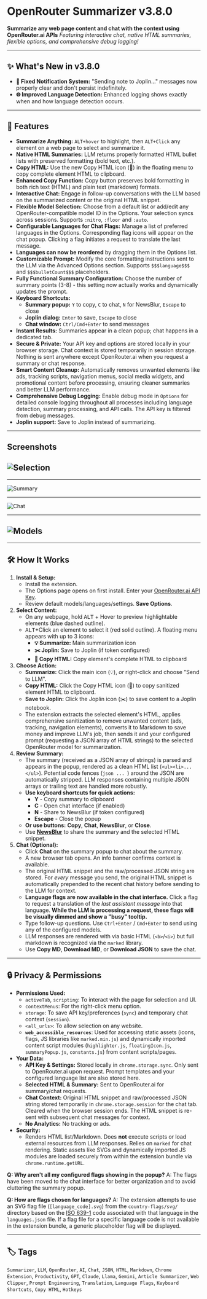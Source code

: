 # OpenRouter Summarizer v3.8.0

**Summarize any web page content and chat with the context using OpenRouter.ai APIs**
_Featuring interactive chat, native HTML summaries, flexible options, and comprehensive debug logging!_

---

## ✨ What's New in v3.8.0

- **🔔 Fixed Notification System:** "Sending note to Joplin..." messages now properly clear and don't persist indefinitely.
- **🌐 Improved Language Detection:** Enhanced logging shows exactly when and how language detection occurs.

---

## 🚀 Features

- **Summarize Anything:** `ALT+hover` to highlight, then `ALT+Click` any element on a web page to select and summarize it.
- **Native HTML Summaries:** LLM returns properly formatted HTML bullet lists with preserved formatting (bold text, etc.).
- **Copy HTML:** Use the new Copy HTML icon (📄) in the floating menu to copy complete element HTML to clipboard.
- **Enhanced Copy Function:** Copy button preserves bold formatting in both rich text (HTML) and plain text (markdown) formats.
- **Interactive Chat:** Engage in follow-up conversations with the LLM based on the summarized content or the original HTML snippet.
- **Flexible Model Selection:** Choose from a default list or add/edit any OpenRouter-compatible model ID in the Options. Your selection syncs across sessions. Supports `:nitro`, `:floor` and `:auto`.
- **Configurable Languages for Chat Flags:** Manage a list of preferred languages in the Options. Corresponding flag icons will appear on the chat popup. Clicking a flag initiates a request to translate the last message.
- **Languages can now be reordered** by dragging them in the Options list.
- **Customizable Prompt:** Modify the core formatting instructions sent to the LLM via the Advanced Options section. Supports `$$$language$$$` and `$$$bulletCount$$$` placeholders.
- **Fully Functional Summary Configuration:** Choose the number of summary points (3-8) - this setting now actually works and dynamically updates the prompt.
- **Keyboard Shortcuts:**
  - **Summary popup:** `Y` to copy, `C` to chat, `N` for NewsBlur, `Escape` to close
  - **Joplin dialog:** `Enter` to save, `Escape` to close
  - **Chat window:** `Ctrl/Cmd+Enter` to send messages
- **Instant Results:** Summaries appear in a clean popup; chat happens in a dedicated tab.
- **Secure & Private:** Your API key and options are stored locally in your browser storage. Chat context is stored temporarily in session storage. Nothing is sent anywhere except OpenRouter.ai when you request a summary or chat response.
- **Smart Content Cleanup:** Automatically removes unwanted elements like ads, tracking scripts, navigation menus, social media widgets, and promotional content before processing, ensuring cleaner summaries and better LLM performance.
- **Comprehensive Debug Logging:** Enable debug mode in `Options` for detailed console logging throughout all processes including language detection, summary processing, and API calls. The API key is filtered from debug messages.
- **Joplin support:** Save to Joplin instead of summarizing.

---

## Screenshots

## ![Selection](media/selection.png)

---

![Summary](media/summary.png)

---

![Chat](media/chat.png)

---

## ![Models](media/models.png)

---

## 🛠️ How It Works

1.  **Install & Setup:**
    - Install the extension.
    - The Options page opens on first install. Enter your [OpenRouter.ai API Key](https://openrouter.ai/keys).
    - Review default models/languages/settings. **Save Options**.
2.  **Select Content:**
    - On any webpage, hold <kbd>ALT</kbd> + Hover to preview highlightable elements (blue dashed outline).
    - <kbd>ALT</kbd>+Click an element to select it (red solid outline). A floating menu appears with up to 3 icons:
      - **💡 Summarize:** Main summarization icon
      - **✂️ Joplin:** Save to Joplin (if token configured)
      - **📄 Copy HTML:** Copy element's complete HTML to clipboard
3.  **Choose Action:**
    - **Summarize:** Click the main icon (💡), _or_ right-click and choose "Send to LLM".
    - **Copy HTML:** Click the Copy HTML icon (📄) to copy sanitized element HTML to clipboard.
    - **Save to Joplin:** Click the Joplin icon (✂️) to save content to a Joplin notebook.
    - The extension extracts the selected element's HTML, applies comprehensive sanitization to remove unwanted content (ads, tracking, navigation elements), converts it to Markdown to save money and improve LLM's job, then sends it and your configured prompt (requesting a JSON array of HTML strings) to the selected OpenRouter model for summarization.
4.  **Review Summary:**
    - The summary (received as a JSON array of strings) is parsed and appears in the popup, rendered as a clean HTML list (`<ul><li>...</ul>`). Potential code fences (`json ... `) around the JSON are automatically stripped. LLM responses containing multiple JSON arrays or trailing text are handled more robustly.
    - **Use keyboard shortcuts for quick actions:**
      - **Y** - Copy summary to clipboard
      - **C** - Open chat interface (if enabled)
      - **N** - Share to NewsBlur (if token configured)
      - **Escape** - Close the popup
    - **Or use buttons:** **Copy**, **Chat**, **NewsBlur**, or **Close**.
    - Use **[NewsBlur](https://www.newsblur.com/)** to share the summary and the selected HTML snippet.
5.  **Chat (Optional):**
    - Click **Chat** on the summary popup to chat about the summary.
    - A new browser tab opens. An info banner confirms context is available.
    - The original HTML snippet and the raw/processed JSON string are stored. For _every_ message you send, the original HTML snippet is automatically prepended to the recent chat history before sending to the LLM for context.
    - **Language flags are now available in the chat interface.** Click a flag to request a translation of the _last assistant message_ into that language. **While the LLM is processing a request, these flags will be visually dimmed and show a "busy" tooltip.**
    - Type follow-up questions. Use `Ctrl+Enter` / `Cmd+Enter` to send using any of the configured models.
    - LLM responses are rendered with via basic HTML (`<b>`/`<i>`) but full markdown is recognized via the `marked` library.
    - Use **Copy MD**, **Download MD**, or **Download JSON** to save the chat.

---

## 🔒 Privacy & Permissions

- **Permissions Used:**
  - `activeTab`, `scripting`: To interact with the page for selection and UI.
  - `contextMenus`: For the right-click menu option.
  - `storage`: To save API key/preferences (`sync`) and temporary chat context (`session`).
  - `<all_urls>`: To allow selection on any website.
  - **`web_accessible_resources`**: Used for accessing static assets (icons, flags, JS libraries like `marked.min.js`) and dynamically imported content script modules (`highlighter.js`, `floatingIcon.js`, `summaryPopup.js`, `constants.js`) from content scripts/pages.
- **Your Data:**
  - **API Key & Settings:** Stored locally in `chrome.storage.sync`. Only sent to OpenRouter.ai upon request. Prompt templates and your configured language list are also stored here.
  - **Selected HTML & Summary:** Sent to OpenRouter.ai for summary/chat requests.
  - **Chat Context:** Original HTML snippet and raw/processed JSON string stored temporarily in `chrome.storage.session` for the chat tab. Cleared when the browser session ends. The HTML snippet is re-sent with subsequent chat messages for context.
  - **No Analytics:** No tracking or ads.
- **Security:**
  - Renders HTML list/Markdown. Does **not** execute scripts or load external resources from LLM responses. Relies on `marked` for chat rendering. Static assets like SVGs and dynamically imported JS modules are loaded securely from within the extension bundle via `chrome.runtime.getURL`.

**Q: Why aren't all my configured flags showing in the popup?**
A: The flags have been moved to the chat interface for better organization and to avoid cluttering the summary popup.

**Q: How are flags chosen for languages?**
A: The extension attempts to use an SVG flag file (`[language_code].svg`) from the `country-flags/svg/` directory based on the <a href="https://en.wikipedia.org/wiki/ISO_639-1" target="_blank">ISO 639-1</a> code associated with that language in the `languages.json` file. If a flag file for a specific language code is not available in the extension bundle, a generic placeholder flag will be displayed.

---

## 🏷️ Tags

`Summarizer`, `LLM`, `OpenRouter`, `AI`, `Chat`, `JSON`, `HTML`, `Markdown`, `Chrome Extension`, `Productivity`, `GPT`, `Claude`, `Llama`, `Gemini`, `Article Summarizer`, `Web Clipper`, `Prompt Engineering`, `Translation`, `Language Flags`, `Keyboard Shortcuts`, `Copy HTML`, `Hotkeys`
